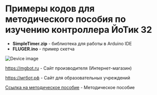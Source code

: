 # Примеры кодов для методического пособия по изучению контроллера ЙоТик 32

- **SimpleTimer.zip** - библиотека для работы в Arduino IDE
- **FLUGER.ino** - пример скетча

![Device image](https://books.mgbot.ru/images/IOTIK32B-2-0.PNG)


https://mgbot.ru  - Сайт производителя (Интернет-магазин)

https://мгбот.рф  - Сайт для образовательных учреждений

[Ссылка на методическое пособие](https://books.mgbot.ru/files/greenhouse/IotikManual.pdf) - Методическое пособие
